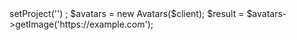 <?php

use Appwrite\Client;
use Appwrite\Services\Avatars;

$client = new Client();

$client
    ->setProject('')
;

$avatars = new Avatars($client);

$result = $avatars->getImage('https://example.com');